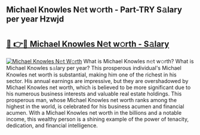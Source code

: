 ## Michael Knowles N𝚎t w𝚘rth - Part-TRY S𝚊lary per year Hzwjd

# <h2><a href="http://gc3rdfm.nevu.top/?p=Michael+Knowles">🔗 👉🔴 Michael Knowles N𝚎t w𝚘rth - S𝚊lary</a></h2>

[![Michael Knowles N𝚎t W𝚘rth](https://i.imgur.com/Oavwk0R.jpeg)](http://gc3rdfm.nevu.top/?p=Michael+Knowles)
What is Michael Knowles n𝚎t w𝚘rth? What is Michael Knowles s𝚊lary per year?
This prosperous individual's Michael Knowles net worth is substantial, making him one of the richest in his sector. His annual earnings are impressive, but they are overshadowed by Michael Knowles net worth, which is believed to be more significant due to his numerous business interests and valuable real estate holdings. This prosperous man, whose Michael Knowles net worth ranks among the highest in the world, is celebrated for his business acumen and financial acumen. With a Michael Knowles net worth in the billions and a notable income, this wealthy person is a shining example of the power of tenacity, dedication, and financial intelligence.
